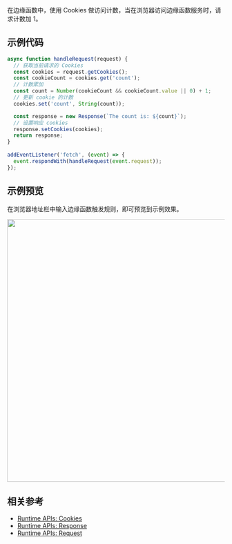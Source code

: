 在边缘函数中，使用 Cookies 做访问计数，当在浏览器访问边缘函数服务时，请求计数加 1。

## 示例代码

```typescript
async function handleRequest(request) {
  // 获取当前请求的 Cookies 
  const cookies = request.getCookies();
  const cookieCount = cookies.get('count');
  // 计数累加
  const count = Number(cookieCount && cookieCount.value || 0) + 1;
  // 更新 cookie 的计数
  cookies.set('count', String(count));

  const response = new Response(`The count is: ${count}`);
  // 设置响应 cookies
  response.setCookies(cookies);
  return response;
}
  
addEventListener('fetch', (event) => {
  event.respondWith(handleRequest(event.request));
});
```

## 示例预览

在浏览器地址栏中输入边缘函数触发规则，即可预览到示例效果。

<img src="https://user-images.githubusercontent.com/117053395/207915886-87f33402-7ce9-4ce0-b6d0-19ae17b9b045.png" width=609px>

## 相关参考
- [Runtime APIs: Cookies](https://cloud.tencent.com/document/product/1552/83932)
- [Runtime APIs: Response](https://cloud.tencent.com/document/product/1552/81917)
- [Runtime APIs: Request](https://cloud.tencent.com/document/product/1552/81902)
